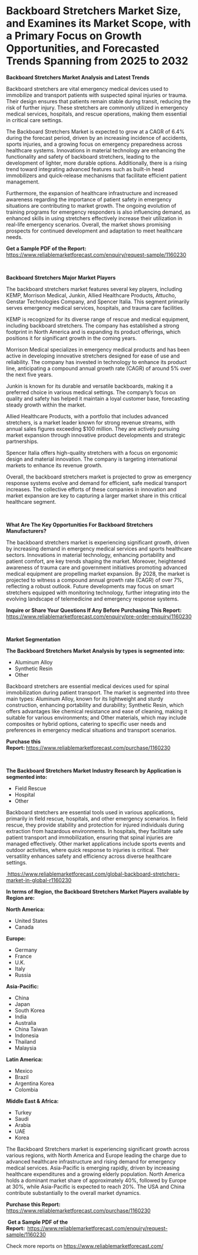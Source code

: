 <p><h1>Backboard Stretchers Market Size, and Examines its Market Scope, with a Primary Focus on Growth Opportunities, and Forecasted Trends Spanning from 2025 to 2032</h1></p><p><strong>Backboard Stretchers Market Analysis and Latest Trends</strong></p>
<p><p>Backboard stretchers are vital emergency medical devices used to immobilize and transport patients with suspected spinal injuries or trauma. Their design ensures that patients remain stable during transit, reducing the risk of further injury. These stretchers are commonly utilized in emergency medical services, hospitals, and rescue operations, making them essential in critical care settings.</p><p>The Backboard Stretchers Market is expected to grow at a CAGR of 6.4% during the forecast period, driven by an increasing incidence of accidents, sports injuries, and a growing focus on emergency preparedness across healthcare systems. Innovations in material technology are enhancing the functionality and safety of backboard stretchers, leading to the development of lighter, more durable options. Additionally, there is a rising trend toward integrating advanced features such as built-in head immobilizers and quick-release mechanisms that facilitate efficient patient management.</p><p>Furthermore, the expansion of healthcare infrastructure and increased awareness regarding the importance of patient safety in emergency situations are contributing to market growth. The ongoing evolution of training programs for emergency responders is also influencing demand, as enhanced skills in using stretchers effectively increase their utilization in real-life emergency scenarios. Overall, the market shows promising prospects for continued development and adaptation to meet healthcare needs.</p></p>
<p><strong>Get a Sample PDF of the Report:&nbsp;</strong> <a href="https://www.reliablemarketforecast.com/enquiry/request-sample/1160230?utm_campaign=2739&utm_medium=2&utm_source=Github&utm_content=ia&utm_term=22032025&utm_id=backboard-stretchers">https://www.reliablemarketforecast.com/enquiry/request-sample/1160230</a></p>
<p>&nbsp;</p>
<p><strong>Backboard Stretchers Major Market Players</strong></p>
<p><p>The backboard stretchers market features several key players, including KEMP, Morrison Medical, Junkin, Allied Healthcare Products, Attucho, Genstar Technologies Company, and Spencer Italia. This segment primarily serves emergency medical services, hospitals, and trauma care facilities.</p><p>KEMP is recognized for its diverse range of rescue and medical equipment, including backboard stretchers. The company has established a strong footprint in North America and is expanding its product offerings, which positions it for significant growth in the coming years. </p><p>Morrison Medical specializes in emergency medical products and has been active in developing innovative stretchers designed for ease of use and reliability. The company has invested in technology to enhance its product line, anticipating a compound annual growth rate (CAGR) of around 5% over the next five years.</p><p>Junkin is known for its durable and versatile backboards, making it a preferred choice in various medical settings. The company’s focus on quality and safety has helped it maintain a loyal customer base, forecasting steady growth within the market.</p><p>Allied Healthcare Products, with a portfolio that includes advanced stretchers, is a market leader known for strong revenue streams, with annual sales figures exceeding $100 million. They are actively pursuing market expansion through innovative product developments and strategic partnerships.</p><p>Spencer Italia offers high-quality stretchers with a focus on ergonomic design and material innovation. The company is targeting international markets to enhance its revenue growth.</p><p>Overall, the backboard stretchers market is projected to grow as emergency response systems evolve and demand for efficient, safe medical transport increases. The collective efforts of these companies in innovation and market expansion are key to capturing a larger market share in this critical healthcare segment.</p></p>
<p>&nbsp;</p>
<p><strong>What Are The Key Opportunities For Backboard Stretchers Manufacturers?</strong></p>
<p><p>The backboard stretchers market is experiencing significant growth, driven by increasing demand in emergency medical services and sports healthcare sectors. Innovations in material technology, enhancing portability and patient comfort, are key trends shaping the market. Moreover, heightened awareness of trauma care and government initiatives promoting advanced medical equipment are propelling market expansion. By 2028, the market is projected to witness a compound annual growth rate (CAGR) of over 7%, reflecting a robust outlook. Future developments may focus on smart stretchers equipped with monitoring technology, further integrating into the evolving landscape of telemedicine and emergency response systems.</p></p>
<p><strong>Inquire or Share Your Questions If Any Before Purchasing This Report:</strong> <a href="https://www.reliablemarketforecast.com/enquiry/pre-order-enquiry/1160230?utm_campaign=2739&utm_medium=2&utm_source=Github&utm_content=ia&utm_term=22032025&utm_id=backboard-stretchers">https://www.reliablemarketforecast.com/enquiry/pre-order-enquiry/1160230</a></p>
<p>&nbsp;</p>
<p><strong>Market Segmentation</strong></p>
<p><strong>The Backboard Stretchers Market Analysis by types is segmented into:</strong></p>
<p><ul><li>Aluminum Alloy</li><li>Synthetic Resin</li><li>Other</li></ul></p>
<p><p>Backboard stretchers are essential medical devices used for spinal immobilization during patient transport. The market is segmented into three main types: Aluminum Alloy, known for its lightweight and sturdy construction, enhancing portability and durability; Synthetic Resin, which offers advantages like chemical resistance and ease of cleaning, making it suitable for various environments; and Other materials, which may include composites or hybrid options, catering to specific user needs and preferences in emergency medical situations and transport scenarios.</p></p>
<p><strong>Purchase this Report:&nbsp;</strong><a href="https://www.reliablemarketforecast.com/purchase/1160230?utm_campaign=2739&utm_medium=2&utm_source=Github&utm_content=ia&utm_term=22032025&utm_id=backboard-stretchers">https://www.reliablemarketforecast.com/purchase/1160230</a></p>
<p>&nbsp;</p>
<p><strong>The Backboard Stretchers Market Industry Research by Application is segmented into:</strong></p>
<p><ul><li>Field Rescue</li><li>Hospital</li><li>Other</li></ul></p>
<p><p>Backboard stretchers are essential tools used in various applications, primarily in field rescue, hospitals, and other emergency scenarios. In field rescue, they provide stability and protection for injured individuals during extraction from hazardous environments. In hospitals, they facilitate safe patient transport and immobilization, ensuring that spinal injuries are managed effectively. Other market applications include sports events and outdoor activities, where quick response to injuries is critical. Their versatility enhances safety and efficiency across diverse healthcare settings.</p></p>
<p><a href="https://www.reliablemarketforecast.com/global-backboard-stretchers-market-in-global-r1160230?utm_campaign=2739&utm_medium=2&utm_source=Github&utm_content=ia&utm_term=22032025&utm_id=backboard-stretchers">&nbsp;https://www.reliablemarketforecast.com/global-backboard-stretchers-market-in-global-r1160230</a></p>
<p><strong>In terms of Region, the Backboard Stretchers Market Players available by Region are:</strong></p>
<p>
    <p> <strong> North America: </strong>
        <ul>
            <li>United States</li>
            <li>Canada</li>
        </ul>
        </p> 
    <p> <strong> Europe: </strong>
        <ul>
            <li>Germany</li>
            <li>France</li>
            <li>U.K.</li>
            <li>Italy</li>
            <li>Russia</li>
        </ul>
        </p> 
    <p> <strong> Asia-Pacific: </strong>
        <ul>
            <li>China</li>
            <li>Japan</li>
            <li>South Korea</li>
            <li>India</li>
            <li>Australia</li>
            <li>China Taiwan</li>
            <li>Indonesia</li>
            <li>Thailand</li>
            <li>Malaysia</li>
        </ul>
        </p> 
    <p> <strong> Latin America: </strong>
        <ul>
            <li>Mexico</li>
            <li>Brazil</li>
            <li>Argentina Korea</li>
            <li>Colombia</li>
        </ul>
        </p> 
    <p> <strong> Middle East & Africa: </strong>
        <ul>
            <li>Turkey</li>
            <li>Saudi</li>
            <li>Arabia</li>
            <li>UAE</li>
            <li>Korea</li>
        </ul>
    </p>
    </p>
<p><p>The Backboard Stretchers market is experiencing significant growth across various regions, with North America and Europe leading the charge due to advanced healthcare infrastructure and rising demand for emergency medical services. Asia-Pacific is emerging rapidly, driven by increasing healthcare expenditures and a growing elderly population. North America holds a dominant market share of approximately 40%, followed by Europe at 30%, while Asia-Pacific is expected to reach 20%. The USA and China contribute substantially to the overall market dynamics.</p></p>
<p><strong>Purchase this Report: </strong><a href="https://www.reliablemarketforecast.com/purchase/1160230?utm_campaign=2739&utm_medium=2&utm_source=Github&utm_content=ia&utm_term=22032025&utm_id=backboard-stretchers">https://www.reliablemarketforecast.com/purchase/1160230</a></p>
<p>&nbsp;<strong>Get a Sample PDF of the Report:&nbsp;&nbsp;</strong><a href="https://www.reliablemarketforecast.com/enquiry/request-sample/1160230?utm_campaign=2739&utm_medium=2&utm_source=Github&utm_content=ia&utm_term=22032025&utm_id=backboard-stretchers">https://www.reliablemarketforecast.com/enquiry/request-sample/1160230</a></p>
<p><strong></strong></p>
<p>Check more reports on <a href="https://www.reliablemarketforecast.com/?utm_campaign=2739&utm_medium=2&utm_source=Github&utm_content=ia&utm_term=22032025&utm_id=backboard-stretchers">https://www.reliablemarketforecast.com/</a></p>
